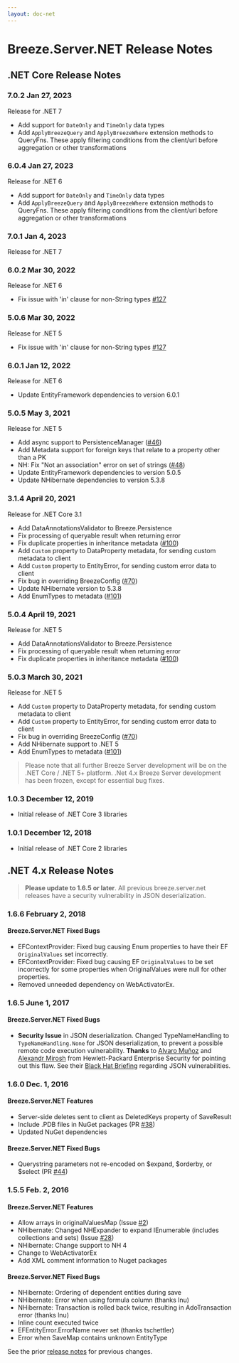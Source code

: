```yaml
---
layout: doc-net
---
```

# Breeze.Server.NET Release Notes

## .NET Core Release Notes

### <a name="Core702"></a>7.0.2 <span class="doc-date">Jan 27, 2023</span>

Release for .NET 7
 - Add support for `DateOnly` and `TimeOnly` data types
 - Add `ApplyBreezeQuery` and `ApplyBreezeWhere` extension methods to QueryFns.  These apply filtering conditions from the client/url before aggregation or other transformations

### <a name="Core604"></a>6.0.4 <span class="doc-date">Jan 27, 2023</span>

Release for .NET 6
 - Add support for `DateOnly` and `TimeOnly` data types
 - Add `ApplyBreezeQuery` and `ApplyBreezeWhere` extension methods to QueryFns.  These apply filtering conditions from the client/url before aggregation or other transformations

### <a name="Core701"></a>7.0.1 <span class="doc-date">Jan 4, 2023</span>

Release for .NET 7

### <a name="Core602"></a>6.0.2 <span class="doc-date">Mar 30, 2022</span>

Release for .NET 6

 - Fix issue with 'in' clause for non-String types [#127](https://github.com/Breeze/breeze.server.net/pull/127)

### <a name="Core506"></a>5.0.6 <span class="doc-date">Mar 30, 2022</span>

Release for .NET 5

 - Fix issue with 'in' clause for non-String types [#127](https://github.com/Breeze/breeze.server.net/pull/127)

### <a name="Core601"></a>6.0.1 <span class="doc-date">Jan 12, 2022</span>

Release for .NET 6

 - Update EntityFramework dependencies to version 6.0.1

### <a name="Core505"></a>5.0.5 <span class="doc-date">May 3, 2021</span>

Release for .NET 5

 - Add async support to PersistenceManager ([#46](https://github.com/Breeze/breeze.server.net/issues/46))
 - Add Metadata support for foreign keys that relate to a property other than a PK
 - NH: Fix "Not an association" error on set of strings ([#48](https://github.com/Breeze/breeze.server.net/issues/48))
 - Update EntityFramework dependencies to version 5.0.5
 - Update NHibernate dependencies to version 5.3.8

### <a name="Core314"></a>3.1.4 <span class="doc-date">April 20, 2021</span>

Release for .NET Core 3.1

 - Add DataAnnotationsValidator to Breeze.Persistence
 - Fix processing of queryable result when returning error
 - Fix duplicate properties in inheritance metadata ([#100](https://github.com/Breeze/breeze.server.net/issues/100))
 - Add `Custom` property to DataProperty metadata, for sending custom metadata to client
 - Add `Custom` property to EntityError, for sending custom error data to client
 - Fix bug in overriding BreezeConfig ([#70](https://github.com/Breeze/breeze.server.net/issues/70))
 - Update NHibernate version to 5.3.8
 - Add EnumTypes to metadata ([#101](https://github.com/Breeze/breeze.server.net/issues/101))

### <a name="Core504"></a>5.0.4 <span class="doc-date">April 19, 2021</span>

Release for .NET 5

 - Add DataAnnotationsValidator to Breeze.Persistence
 - Fix processing of queryable result when returning error
 - Fix duplicate properties in inheritance metadata ([#100](https://github.com/Breeze/breeze.server.net/issues/100))

### <a name="Core503"></a>5.0.3 <span class="doc-date">March 30, 2021</span>

Release for .NET 5

 - Add `Custom` property to DataProperty metadata, for sending custom metadata to client
 - Add `Custom` property to EntityError, for sending custom error data to client
 - Fix bug in overriding BreezeConfig ([#70](https://github.com/Breeze/breeze.server.net/issues/70))
 - Add NHibernate support to .NET 5
 - Add EnumTypes to metadata ([#101](https://github.com/Breeze/breeze.server.net/issues/101))

> Please note that all further Breeze Server development will be on the .NET Core / .NET 5+ platform.  .Net 4.x Breeze Server development has been frozen, except for essential bug fixes.

### <a name="Core102"></a>1.0.3 <span class="doc-date">December 12, 2019</span>
 - Initial release of .NET Core 3 libraries

### <a name="Core101"></a>1.0.1 <span class="doc-date">December 12, 2018</span>
 - Initial release of .NET Core 2 libraries

## .NET 4.x Release Notes 

> **Please update to 1.6.5 or later**.  All previous breeze.server.net releases have a security vulnerability in JSON deserialization.

### <a name="166"></a>1.6.6 <span class="doc-date">February 2, 2018</span>

#### Breeze.Server.NET Fixed Bugs
- EFContextProvider: Fixed bug causing Enum properties to have their EF `OriginalValues` set incorrectly.
- EFContextProvider: Fixed bug causing EF `OriginalValues` to be set incorrectly for some properties when  OriginalValues were null for other properties.
- Removed unneeded dependency on WebActivatorEx.

### <a name="165"></a>1.6.5 <span class="doc-date">June 1, 2017</span>

#### Breeze.Server.NET Fixed Bugs
- **Security Issue** in JSON deserialization.  Changed TypeNameHandling to `TypeNameHandling.None` for JSON deserialization, to prevent a possible remote code execution vulnerability.  **Thanks** to [Alvaro Muñoz](https://www.blackhat.com/us-17/speakers/Alvaro-Mu%C3%B1oz.html) and [Alexandr Mirosh](https://www.blackhat.com/us-17/speakers/Oleksandr-Mirosh.html) from Hewlett-Packard Enterprise Security for pointing out this flaw.  See their [Black Hat Briefing](https://www.blackhat.com/us-17/briefings.html#friday-the-13th-json-attacks) regarding JSON vulnerabilities.

### <a name="160"></a>1.6.0 <span class="doc-date">Dec. 1, 2016</span>

#### Breeze.Server.NET Features
- Server-side deletes sent to client as DeletedKeys property of SaveResult
- Include .PDB files in NuGet packages (PR [#38](https://github.com/Breeze/breeze.server.net/pull/38))
- Updated NuGet dependencies

#### Breeze.Server.NET Fixed Bugs
- Querystring parameters not re-encoded on $expand, $orderby, or $select (PR [#44](https://github.com/Breeze/breeze.server.net/pull/44))

### <a name="155"></a>1.5.5 <span class="doc-date">Feb. 2, 2016</span>

#### Breeze.Server.NET Features
- Allow arrays in originalValuesMap (Issue [#2](https://github.com/Breeze/breeze.server.net/issues/2))
- NHibernate: Changed NHExpander to expand IEnumerable (includes collections and sets) (Issue [#28](https://github.com/Breeze/breeze.server.net/issues/28))
- NHibernate: Change support to NH 4
- Change to WebActivatorEx
- Add XML comment information to Nuget packages

#### Breeze.Server.NET Fixed Bugs
- NHibernate: Ordering of dependent entities during save
- NHibernate: Error when using formula column (thanks lnu)
- NHibernate: Transaction is rolled back twice, resulting in AdoTransaction error (thanks lnu)
- Inline count executed twice
- EFEntityError.ErrorName never set (thanks tschettler)
- Error when SaveMap contains unknown EntityType

See the prior [release notes](/doc-main/release-notes) for previous changes.